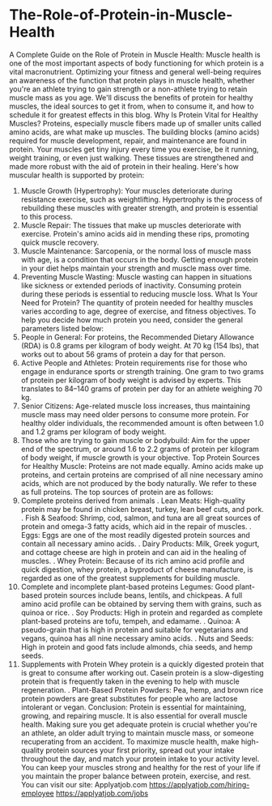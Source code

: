 # The-Role-of-Protein-in-Muscle-Health
A Complete Guide on the Role of Protein in Muscle Health:
Muscle health is one of the most important aspects of body functioning for which protein is a vital macronutrient. Optimizing your fitness and general well-being requires an awareness of the function that protein plays in muscle health, whether you're an athlete trying to gain strength or a non-athlete trying to retain muscle mass as you age.
We'll discuss the benefits of protein for healthy muscles, the ideal sources to get it from, when to consume it, and how to schedule it for greatest effects in this blog.
Why Is Protein Vital for Healthy Muscles?
Proteins, especially muscle fibers made up of smaller units called amino acids, are what make up muscles. The building blocks (amino acids) required for muscle development, repair, and maintenance are found in protein. Your muscles get tiny injury every time you exercise, be it running, weight training, or even just walking. These tissues are strengthened and made more robust with the aid of protein in their healing.
Here's how muscular health is supported by protein:
1. Muscle Growth (Hypertrophy): Your muscles deteriorate during resistance exercise, such as weightlifting. Hypertrophy is the process of rebuilding these muscles with greater strength, and protein is essential to this process.
2. Muscle Repair: The tissues that make up muscles deteriorate with exercise. Protein's amino acids aid in mending these rips, promoting quick muscle recovery.
3. Muscle Maintenance: Sarcopenia, or the normal loss of muscle mass with age, is a condition that occurs in the body. Getting enough protein in your diet helps maintain your strength and muscle mass over time.
4. Preventing Muscle Wasting: Muscle wasting can happen in situations like sickness or extended periods of inactivity. Consuming protein during these periods is essential to reducing muscle loss.
What Is Your Need for Protein?
The quantity of protein needed for healthy muscles varies according to age, degree of exercise, and fitness objectives. To help you decide how much protein you need, consider the general parameters listed below:
1. People in General:
For proteins, the Recommended Dietary Allowance (RDA) is 0.8 grams per kilogram of body weight. At 70 kg (154 lbs), that works out to about 56 grams of protein a day for that person.
2. Active People and Athletes:
Protein requirements rise for those who engage in endurance sports or strength training. One gram to two grams of protein per kilogram of body weight is advised by experts. This translates to 84–140 grams of protein per day for an athlete weighing 70 kg.
3. Senior Citizens:
Age-related muscle loss increases, thus maintaining muscle mass may need older persons to consume more protein. For healthy older individuals, the recommended amount is often between 1.0 and 1.2 grams per kilogram of body weight.
4. Those who are trying to gain muscle or bodybuild:
Aim for the upper end of the spectrum, or around 1.6 to 2.2 grams of protein per kilogram of body weight, if muscle growth is your objective.
Top Protein Sources for Healthy Muscle:
Proteins are not made equally. Amino acids make up proteins, and certain proteins are comprised of all nine necessary amino acids, which are not produced by the body naturally. We refer to these as full proteins. The top sources of protein are as follows:
1. Complete proteins derived from animals
. Lean Meats: High-quality protein may be found in chicken breast, turkey, lean beef cuts, and pork.
. Fish & Seafood: Shrimp, cod, salmon, and tuna are all great sources of protein and omega-3 fatty acids, which aid in the repair of muscles.
. Eggs: Eggs are one of the most readily digested protein sources and contain all necessary amino acids.
. Dairy Products: Milk, Greek yogurt, and cottage cheese are high in protein and can aid in the healing of muscles.
. Whey Protein: Because of its rich amino acid profile and quick digestion, whey protein, a byproduct of cheese manufacture, is regarded as one of the greatest supplements for building muscle.
2. Complete and incomplete plant-based proteins
Legumes: Good plant-based protein sources include beans, lentils, and chickpeas. A full amino acid profile can be obtained by serving them with grains, such as quinoa or rice.
. Soy Products: High in protein and regarded as complete plant-based proteins are tofu, tempeh, and edamame.
. Quinoa: A pseudo-grain that is high in protein and suitable for vegetarians and vegans, quinoa has all nine necessary amino acids.
. Nuts and Seeds: High in protein and good fats include almonds, chia seeds, and hemp seeds.
3. Supplements with Protein
Whey protein is a quickly digested protein that is great to consume after working out.
Casein protein is a slow-digesting protein that is frequently taken in the evening to help with muscle regeneration.
. Plant-Based Protein Powders: Pea, hemp, and brown rice protein powders are great substitutes for people who are lactose intolerant or vegan.
Conclusion:
Protein is essential for maintaining, growing, and repairing muscle. It is also essential for overall muscle health. Making sure you get adequate protein is crucial whether you're an athlete, an older adult trying to maintain muscle mass, or someone recuperating from an accident. To maximize muscle health, make high-quality protein sources your first priority, spread out your intake throughout the day, and match your protein intake to your activity level. You can keep your muscles strong and healthy for the rest of your life if you maintain the proper balance between protein, exercise, and rest.
You can visit our site: Applyatjob.com
https://applyatjob.com/hiring-employee
https://applyatjob.com/jobs
